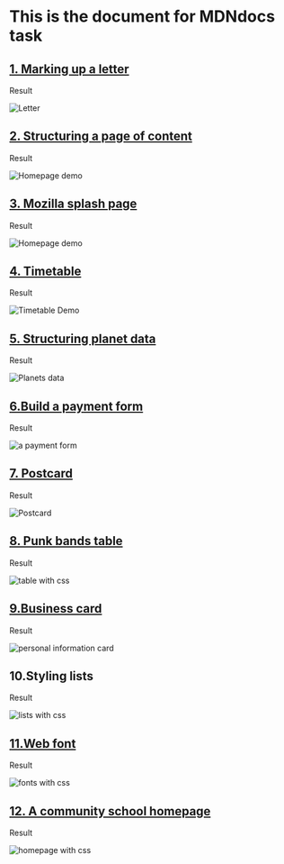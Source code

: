 # This is the document for MDNdocs task
<h2><a href="https://developer.mozilla.org/en-US/docs/Learn/HTML/Introduction_to_HTML/Marking_up_a_letter">1. Marking up a letter</a></h2>
 <p>Result</p>
 <img src="01.Marking up a letter/LetterDemo.png" alt="Letter">

<h2><a href="https://developer.mozilla.org/en-US/docs/Learn/HTML/Introduction_to_HTML/Structuring_a_page_of_content">2. Structuring a page of content
</a></h2>
 <p>Result</p>
<img src="02.Structuring a page of content/Homepage.png" alt="Homepage demo">

<h2><a href="https://developer.mozilla.org/en-US/docs/Learn/HTML/Multimedia_and_embedding/Mozilla_splash_page">3. Mozilla splash page
</a></h2>
 <p>Result</p>
<img src="03.Mozilla splash page/homepageDemo.png" alt="Homepage demo">


<h2><a href="https://developer.mozilla.org/en-US/docs/Learn/HTML/Tables/Basics">4. Timetable
</a></h2>
 <p>Result</p>
<img src="04.Timetable/TimetableDemo.png" alt="Timetable Demo">


<h2><a href="https://developer.mozilla.org/en-US/docs/Learn/HTML/Tables/Structuring_planet_data">5. Structuring planet data
</a></h2>
 <p>Result</p>
<img src="05.Structuring planet data/PlanetsDemo.png" alt="Planets data">



<h2><a href="https://developer.mozilla.org/en-US/docs/Learn/HTML/Forms/How_to_structure_an_HTML_form">6.Build a payment form
</a></h2>
 <p>Result</p>
<img src="06.Build a payment form/Demo.png" alt="a payment form">

<h2><a href="https://developer.mozilla.org/zh-CN/docs/Learn/HTML/Forms/Styling_HTML_forms">7. Postcard
</a></h2>
 <p>Result</p>
<img src="07.Postcard/screenshot.png" alt="Postcard">

<h2><a href="https://developer.mozilla.org/en-US/docs/Learn/CSS/Building_blocks/Styling_tables">8. Punk bands table
</a></h2>
 <p>Result</p>
<img src="08.Punk bands table/table-with-caption.png" alt="table with css">

<h2><a href="https://developer.mozilla.org/en-US/docs/Learn/CSS/Building_blocks/Fundamental_CSS_comprehension">9.Business card
</a></h2>
 <p>Result</p>
<img src="09.Business card/card.png" alt="personal information card">

<h2>10.Styling lists</h2>
 <p>Result</p>
<img src="10.Styling lists/demo.png" alt="lists with css">


<h2><a href="https://developer.mozilla.org/en-US/docs/Learn/CSS/Styling_text/Web_fonts">11.Web font
</a></h2>
 <p>Result</p>
<img src="11.Web font/demo.png" alt="fonts with css">


<h2><a href="https://developer.mozilla.org/en-US/docs/Learn/CSS/Styling_text/Typesetting_a_homepage">12. A community school homepage
</a></h2>
 <p>Result</p>
<img src="12. A community school homepage
/demo.png" alt="homepage with css">

